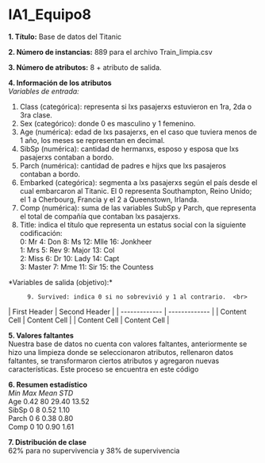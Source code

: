 # IA1_Equipo8
**1. Título:** Base de datos del Titanic
   
**2. Número de instancias:** 889 para el archivo Train_limpia.csv
   
**3. Número de atributos:** 8 + atributo de salida.
   
**4. Información de los atributos**   <br>
   *Variables de entrada:*
   <ol>
  	<li>Class (categórica): representa si lxs pasajerxs estuvieron en 1ra, 2da o 3ra clase. </li>
	<li> Sex (categórico): donde 0 es masculino y 1 femenino.</li>
	<li> Age (numérica): edad de lxs pasajerxs, en el caso que tuviera menos de 1 año, los meses se representan en decimal. </li>
	<li> SibSp (numérica): cantidad de hermanxs, esposo y esposa que lxs pasajerxs contaban a bordo. </li>
	<li> Parch (numérica): cantidad de padres e hijxs que lxs pasajeros contaban a bordo. </li>
	<li> Embarked (categórica): segmenta a lxs pasajerxs según el país desde el cual embarcaron al Titanic. El 0 representa Southampton, Reino Unido; el 1 a Cherbourg, Francia y el 2 a Queenstown, Irlanda. </li>
	<li> Comp (numérica): suma de las variables SubSp y Parch, que representa el total de compañía que contaban lxs pasajerxs. </li>
	<li> Title: indica el título que representa un estatus social con la siguiente codificación: <br>
          0: Mr		4: Don      8: Ms        12: Mlle            16: Jonkheer  <br>
          1: Mrs	5: Rev      9: Major     13: Col  <br>
          2: Miss	6: Dr       10: Lady     14: Capt  <br>
          3: Master	7: Mme      11: Sir      15: the Countess<br>   </li>
   </ol>
   *Variables de salida (objetivo):*  <br>
   <ol>
   
      9. Survived: indica 0 si no sobrevivió y 1 al contrario.  <br>
  </ol>
  | First Header  | Second Header |
| ------------- | ------------- |
| Content Cell  | Content Cell  |
| Content Cell  | Content Cell  |
          
**5. Valores faltantes**  <br>
Nuestra base de datos no cuenta con valores faltantes, anteriormente se hizo una limpieza donde se seleccionaron atributos, rellenaron datos faltantes, se transformaron ciertos atributos y agregaron nuevas características. Este proceso se encuentra en este código  <br>

**6. Resumen estadístico**  <br>
		*Min      Max     Mean 	  STD*  <br>
Age		0.42	  80      29.40	  13.52   <br>
SibSp		0	  8	  0.52	  1.10  <br>
Parch		0	  6	  0.38	  0.80  <br>
Comp		0	  10      0.90	  1.61  <br>

**7. Distribución de clase**  
62% para no supervivencia y 38% de supervivencia

